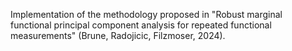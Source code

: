Implementation of the methodology proposed in "Robust marginal functional principal component analysis for repeated functional measurements" (Brune, Radojicic, Filzmoser, 2024).
